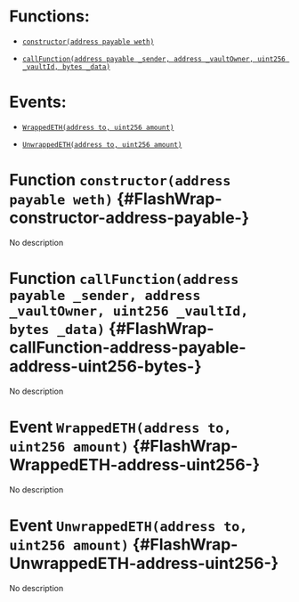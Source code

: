 # Functions:

- [`constructor(address payable weth)`](#FlashWrap-constructor-address-payable-)

- [`callFunction(address payable _sender, address _vaultOwner, uint256 _vaultId, bytes _data)`](#FlashWrap-callFunction-address-payable-address-uint256-bytes-)

# Events:

- [`WrappedETH(address to, uint256 amount)`](#FlashWrap-WrappedETH-address-uint256-)

- [`UnwrappedETH(address to, uint256 amount)`](#FlashWrap-UnwrappedETH-address-uint256-)

# Function `constructor(address payable weth)` {#FlashWrap-constructor-address-payable-}

No description

# Function `callFunction(address payable _sender, address _vaultOwner, uint256 _vaultId, bytes _data)` {#FlashWrap-callFunction-address-payable-address-uint256-bytes-}

No description

# Event `WrappedETH(address to, uint256 amount)` {#FlashWrap-WrappedETH-address-uint256-}

No description

# Event `UnwrappedETH(address to, uint256 amount)` {#FlashWrap-UnwrappedETH-address-uint256-}

No description
